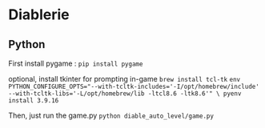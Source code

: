 # Diablerie

## Python

First install pygame : 
`pip install pygame`

optional, install tkinter for prompting in-game
`brew install tcl-tk`
`env PYTHON_CONFIGURE_OPTS="--with-tcltk-includes='-I/opt/homebrew/include' --with-tcltk-libs='-L/opt/homebrew/lib -ltcl8.6 -ltk8.6'" \
  pyenv install 3.9.16`


Then, just run the game.py
`python diable_auto_level/game.py`

